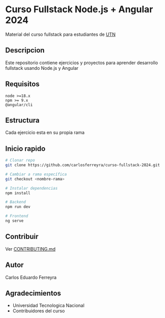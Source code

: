 # Curso Fullstack Node.js + Angular 2024

Material del curso fullstack para estudiantes de [UTN](https://www.utn.edu.ar/es/)

## Descripcion

Este repositorio contiene ejercicios y proyectos para aprender desarrollo fullstack usando Node.js y Angular

## Requisitos

```
node >=18.x
npm >= 9.x
@angular/cli
```

## Estructura

Cada ejercicio esta en su propia rama

## Inicio rapido

```bash
# Clonar repo
git clone https://github.com/carlosferreyra/curso-fullstack-2024.git
```
```bash
# Cambiar a rama específica
git checkout <nombre-rama>
```
```bash
# Instalar dependencias
npm install
```
```bash
# Backend
npm run dev
```
```bash
# Frontend 
ng serve
```
## Contribuir

Ver [CONTRIBUTING.md](./CONTRIBUTING.md)

## Autor

Carlos Eduardo Ferreyra

## Agradecimientos

- Universidad Tecnologica Nacional
- Contribuidores del curso